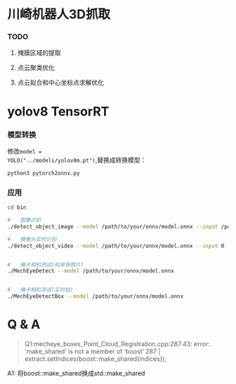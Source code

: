 # 川崎机器人3D抓取

### TODO
1. 掩膜区域的提取

2. 点云聚类优化

3. 点云拟合和中心坐标点求解优化



#   yolov8 TensorRT
### 模型转换
修改<code>model = YOLO("../models/yolov8m.pt")</code>,替换成转换模型：
```bash
python3 pytorch2onnx.py
```

### 应用
```bash
cd bin

#   图像识别
./detect_object_image --model /path/to/your/onnx/model.onnx --input /path/to/your/image.jpg

#   摄像头实时识别
./detect_object_video --model /path/to/your/onnx/model.onnx --input 0


#   梅卡相机测试(拍单张照片)
./MechEyeDetect --model /path/to/your/onnx/model.onnx


#   梅卡相机测试(实时拍)
./MechEyeDetectBox --model /path/to/your/onnx/model.onnx
```

#   Q & A
> Q1:mecheye_boxes_Point_Cloud_Registration.cpp:287:43: error: ‘make_shared’ is not a member of ‘boost’
  287 |                 extract.setIndices(boost::make_shared<const pcl::PointIndices>(indices));
          

A1: 将boost::make_shared换成std::make_shared

